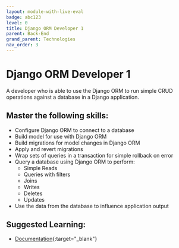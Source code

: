 ```yaml
---
layout: module-with-live-eval
badge: abc123
level: 0
title: Django ORM Developer 1
parent: Back-End
grand_parent: Technologies
nav_order: 3
---
```

# Django ORM Developer 1

A developer who is able to use the Django ORM to run simple CRUD operations against a database in a Django application.

## Master the following skills:

- Configure Django ORM to connect to a database
- Build model for use with Django ORM
- Build migrations for model changes in Django ORM
- Apply and revert migrations
- Wrap sets of queries in a transaction for simple rollback on error
- Query a database using Django ORM to perform:
  - Simple Reads
  - Queries with filters
  - Joins
  - Writes
  - Deletes
  - Updates
- Use the data from the database to influence application output

## Suggested Learning:

- [Documentation](https://docs.djangoproject.com/en/3.1/topics/db/){:target="\_blank"}
